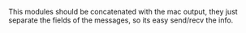 This modules should be concatenated with the mac output, they just separate the
fields of the messages, so its easy send/recv the info.
